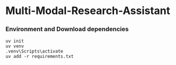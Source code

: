 # Multi-Modal-Research-Assistant

### Environment and Download dependencies
```
uv init
uv venv
.venv\Scripts\activate
uv add -r requirements.txt
```